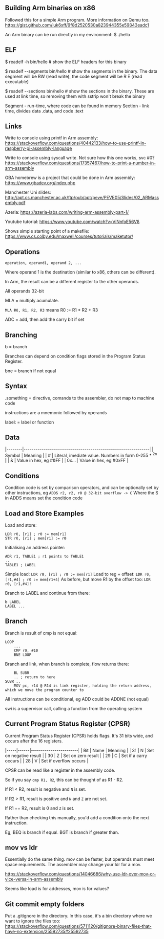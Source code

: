 ## Building Arm binaries on x86
Followed this for a simple Arm program. More information on Qemu too. https://gist.github.com/luk6xff/9f8d2520530a823944355e59343eadc1

An Arm binary can be run directly in my environment: $ ./hello

## ELF
$ readelf -h bin/hello # show the ELF headers for this binary

$ readelf --segments bin/hello # show the segments in the binary. The data segment will be RW (read write), the code segment will be R E (read executable)

$ readelf --sections bin/hello # show the sections in the binary. These are used at link time, so removing them with sstrip won't break the binary

Segment - run-time, where code can be found in memory
Section - link time, divides data .data, and code .text

## Links
Write to console using printf in Arm assembly: https://stackoverflow.com/questions/40442133/how-to-use-printf-in-raspberry-pi-assembly-language

Write to console using syscall write. Not sure how this one works, svc #0? https://stackoverflow.com/questions/17357467/how-to-print-a-number-in-arm-assembly

GBA homebrew is a project that could be done in Arm assembly: https://www.gbadev.org/index.php

Manchester Uni slides: http://apt.cs.manchester.ac.uk/ftp/pub/apt/peve/PEVE05/Slides/02_ARMassembly.pdf

Azeria: https://azeria-labs.com/writing-arm-assembly-part-1/

Youtube tutorial: https://www.youtube.com/watch?v=ViNnfoE56V8

Shows simple starting point of a makefile: https://www.cs.colby.edu/maxwell/courses/tutorials/maketutor/

## Operations
`operation, operand1, operand 2, ...`

Where operand 1 is the destination (similar to x86, others can be different).

In Arm, the result can be a different register to the other operands.

All operands 32-bit

MLA = multiply acumulate.

`MLA R0, R1, R2, R3` means R0 := R1 * R2 + R3

ADC = add, then add the carry bit if set

## Branching
b = branch

Branches can depend on condition flags stored in the Program Status Register.

bne = branch if not equal

## Syntax
.something = directive, comands to the assembler, do not map to machine code

instructions are a mnemonic followed by operands

label: = label or function

## Data
|--------|----------------------------------------------------------------|
| Symbol | Meaning                                                        |
| #      | Literal, imediate value. Numbers in form 0-255 * <sup>2n</sup> |
| &      | Value in hex, eg #&FF                                          |
| 0x...  | Value in hex, eg #0xFF                                         |

## Conditions
Condition code is set by comparison operators, and can be optionally set by other instructions, eg
`ADDS r2, r2, r0 @ 32-bit overflow -> C`
Where the S in ADDS means set the condition code

## Load and Store Examples
Load and store:
```
LDR r0, [r1] ; r0 := mem[r1]
STR r0, [r1] ; mem[r1] := r0
```
Initialising an address pointer:
```
ADR r1, TABLE1 ; r1 points to TABLE1
..
TABLE1 ; LABEL
```

Simple load: `LDR r0, [r1] ; r0 := mem[r1]`
Load to reg + offset: `LDR r0, [r1,#4] ; r0 := mem[r1+4]`
As before, but move R1 by the offset too: `LDR r0, [r1,#4]!`

Branch to LABEL and continue from there:
```
b LABEL
LABEL ...
```
## Branch
Branch is result of cmp is not equal:
```
LOOP
    ...
    CMP r0, #10
    BNE LOOP
```

Branch and link, when branch is complete, flow returns there:
```
    BL SUBR
    .. ; return to here
SUBR ..
    MOV pc, r14 @ R14 is link register, holding the return address, which we move the program counter to
```

All instructions can be conditional, eg ADD could be ADDNE (not equal)

swi is a supervisor call, calling a function from the operating system

## Current Program Status Register (CPSR)

Current Program Status Register (CPSR) holds flags. It's 31 bits wide, and occurs after the 16 registers.

|-----|------|------------------------|
| Bit | Name | Meaning                |
| 31  | N    | Set on negative result |
| 30  | Z    | Set on zero result     |
| 29  | C    | Set if a carry occurs  |
| 28  | V    | Set if overflow occurs |

CPSR can be read like a register in the assembly code.

So if you say `cmp R1, R2`, this can be thought of as R1 - R2.

If R1 < R2, result is negative and `N` is set.

If R2 > R1, result is positive and `N` and `Z` are not set.

If R1 == R2, result is 0 and `Z` is set.

Rather than checking this manually, you'd add a condition onto the next instruction.

Eg, BEQ is branch if equal. BGT is branch if greater than.

## mov vs ldr
Essentially do the same thing. mov can be faster, but operands must meet space requirements. The assembler may change your ldr for a mov.

https://stackoverflow.com/questions/14046686/why-use-ldr-over-mov-or-vice-versa-in-arm-assembly

Seems like load is for addresses, mov is for values?

## Git commit empty folders
Put a .gitignore in the directory. In this case, it's a bin directory where we want to ignore the files too: https://stackoverflow.com/questions/5711120/gitignore-binary-files-that-have-no-extension/25592735#25592735

